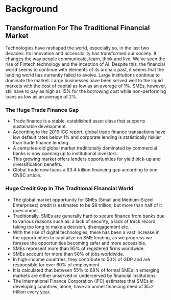# Background

## Transformation For The Traditional Financial Market <a href="docs-internal-guid-7e939c0d-7fff-afd8-9fd5-1c47df5fd4a7" id="docs-internal-guid-7e939c0d-7fff-afd8-9fd5-1c47df5fd4a7"></a>

Technologies have reshaped the world, especially so, in the last two decades. Its innovation and accessibility has transformed our society. It changes the way people communicate, learn, think and live. We’ve seen the rise of Fintech technology and the inception of AI. Despite this, the financial world seems to continue with elements of its archaic past, it seems that the lending world has currently failed to evolve. Large institutions continue to dominate the market. Large businesses have been served well to the liquid markets with the cost of capital as low as an average of 1%. SMEs, however, still have to pay as high as 15% for the borrowing cost while non-performing loans as low as an average of 2%.

### The Huge Trade Finance Gap

* Trade finance is a stable, established asset class that supports sustainable development.
* According to the 2019 ICC report, global trade finance transactions have low default rates below 1% and corporate lending is statistically riskier than trade finance lending.
* A centuries-old global market traditionally dominated by commercial banks is now opening up to institutional investors.
* This growing market offers lenders opportunities for yield pick-up and diversification benefits.
* Global trade now faces a $3.4 trillion financing gap according to one CNBC article.

### Huge Credit Gap In The Traditional Financial World <a href="docs-internal-guid-665638de-7fff-f2ca-c3ea-8d1195b0c095" id="docs-internal-guid-665638de-7fff-f2ca-c3ea-8d1195b0c095"></a>

* The global market opportunity for SMEs (Small and Medium-Sized Enterprises) credit is estimated to be $8 trillion, but more than half of it goes unmet.
* Traditionally, SMEs are generally hard to secure finance from banks due to various reasons such as: a lack of security, a lack of track record, taking too long to make a decision, disengagement etc.
* With the rise of digital technologies, there has been a vast increase in the opportunities to capitalize on SME lending, as we progress we foresee the opportunities becoming safer and more accessible.
* SMEs represent more than 95% of registered firms worldwide.
* SMEs account for more than 50% of jobs worldwide.
* In high-income countries, they contribute to 50% of GDP and are responsible for over 60% of employment.
* It is calculated that between 55% to 68% of formal SMEs in emerging markets are either unserved or underserved by financial institutions.
* The International Finance Corporation (IFC) estimates that SMEs in developing countries, alone, have an unmet financing need of $5.2 trillion every year.
